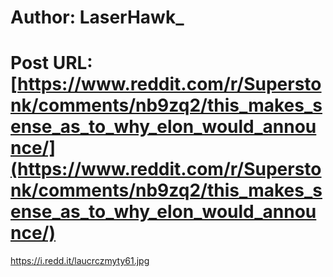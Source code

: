 # Author: LaserHawk_
# Post URL: [https://www.reddit.com/r/Superstonk/comments/nb9zq2/this_makes_sense_as_to_why_elon_would_announce/](https://www.reddit.com/r/Superstonk/comments/nb9zq2/this_makes_sense_as_to_why_elon_would_announce/)


https://i.redd.it/laucrczmyty61.jpg